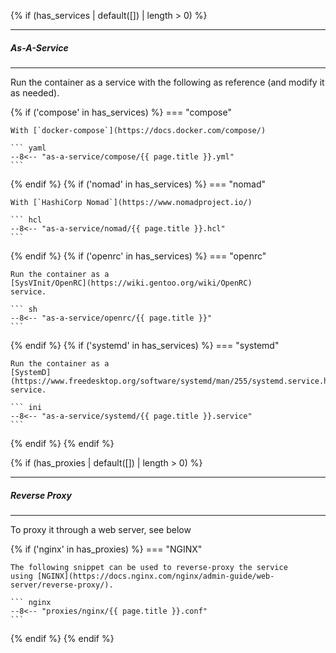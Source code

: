 {% if (has_services | default([]) | length > 0) %}

---
##### As-A-Service
---

Run the container as a service with the following as
reference (and modify it as needed).

{%   if ('compose' in has_services) %}
=== "compose"

    With [`docker-compose`](https://docs.docker.com/compose/)

    ``` yaml
    --8<-- "as-a-service/compose/{{ page.title }}.yml"
    ```
{%   endif %}
{%   if ('nomad' in has_services) %}
=== "nomad"

    With [`HashiCorp Nomad`](https://www.nomadproject.io/)

    ``` hcl
    --8<-- "as-a-service/nomad/{{ page.title }}.hcl"
    ```
{%   endif %}
{%   if ('openrc' in has_services) %}
=== "openrc"

    Run the container as a
    [SysVInit/OpenRC](https://wiki.gentoo.org/wiki/OpenRC)
    service.

    ``` sh
    --8<-- "as-a-service/openrc/{{ page.title }}"
    ```
{%   endif %}
{%   if ('systemd' in has_services) %}
=== "systemd"

    Run the container as a
    [SystemD](https://www.freedesktop.org/software/systemd/man/255/systemd.service.html)
    service.

    ``` ini
    --8<-- "as-a-service/systemd/{{ page.title }}.service"
    ```
{%   endif %}
{% endif %}

{% if (has_proxies | default([]) | length > 0) %}

---
##### Reverse Proxy
---

To proxy it through a web server, see below

{%   if ('nginx' in has_proxies) %}
=== "NGINX"

    The following snippet can be used to reverse-proxy the service
    using [NGINX](https://docs.nginx.com/nginx/admin-guide/web-server/reverse-proxy/).

    ``` nginx
    --8<-- "proxies/nginx/{{ page.title }}.conf"
    ```
{%   endif %}
{% endif %}
